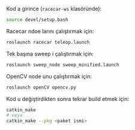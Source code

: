 Kod a girince (`racecar-ws` klasöründe):
```bash
source devel/setup.bash
```
Racecar ndoe larını çalıştırmak için:
```bash
roslaunch racecar teleop.launch
```
Tek başına sweep i çalıştırmak için:
```bash
roslaunch sweep_node sweep_minified.launch
```
OpenCV node unu çalıştırmak için:
```bash
roslaunch openCV opencv.py
```
Kod u değiştirdikten sonra tekrar build etmek için:
```bash
catkin_make
# veya 
catkin_make --pkg <paket ismi>
```
